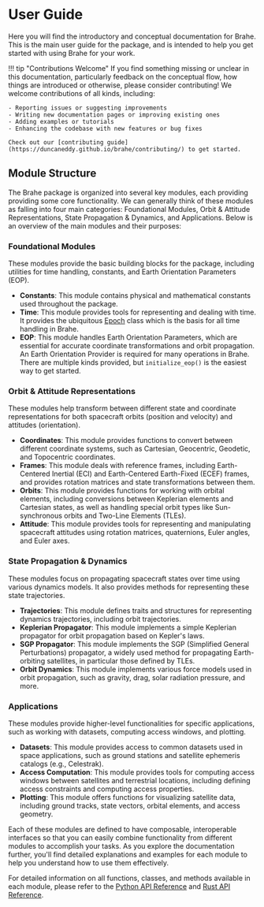 # User Guide

Here you will find the introductory and conceptual documentation for Brahe. This is the main user guide for the package, and is intended to help you get started with using Brahe for your work.

!!! tip "Contributions Welcome"
    If you find something missing or unclear in this documentation, particularly feedback on the conceptual flow, how things are introduced or otherwise, please consider contributing! We welcome contributions of all kinds, including:

    - Reporting issues or suggesting improvements
    - Writing new documentation pages or improving existing ones
    - Adding examples or tutorials
    - Enhancing the codebase with new features or bug fixes

    Check out our [contributing guide](https://duncaneddy.github.io/brahe/contributing/) to get started.

## Module Structure

The Brahe package is organized into several key modules, each providing providing some core functionality. We can generally think of these modules as falling into four main categories: Foundational Modules, Orbit & Attitude Representations, State Propagation & Dynamics, and Applications. Below is an overview of the main modules and their purposes:

### Foundational Modules

These modules provide the basic building blocks for the package, including utilities for time handling, constants, and Earth Orientation Parameters (EOP).

- **Constants**: This module contains physical and mathematical constants used throughout the package.
- **Time**: This module provides tools for representing and dealing with time. It provides the ubiquitous [Epoch](../library_api/time/epoch.md) class which is the basis for all time handling in Brahe.
- **EOP**: This module handles Earth Orientation Parameters, which are essential for accurate coordinate transformations and orbit propagation. An Earth Orientation Provider is required for many operations in Brahe. There are multiple kinds provided, but `initialize_eop()` is the easiest way to get started.

### Orbit & Attitude Representations

These modules help transform between different state and coordinate representations for both spacecraft orbits (position and velocity) and attitudes (orientation).

- **Coordinates**: This module provides functions to convert between different coordinate systems, such as Cartesian, Geocentric, Geodetic, and Topocentric coordinates.
- **Frames**: This module deals with reference frames, including Earth-Centered Inertial (ECI) and Earth-Centered Earth-Fixed (ECEF) frames, and provides rotation matrices and state transformations between them.
- **Orbits**: This module provides functions for working with orbital elements, including conversions between Keplerian elements and Cartesian states, as well as handling special orbit types like Sun-synchronous orbits and Two-Line Elements (TLEs).
- **Attitude**: This module provides tools for representing and manipulating spacecraft attitudes using rotation matrices, quaternions, Euler angles, and Euler axes.

### State Propagation & Dynamics

These modules focus on propagating spacecraft states over time using various dynamics models. It also provides methods for representing these state trajectories.

- **Trajectories**: This module defines traits and structures for representing dynamics trajectories, including orbit trajectories.
- **Keplerian Propagator**: This module implements a simple Keplerian propagator for orbit propagation based on Kepler's laws.
- **SGP Propagator**: This module implements the SGP (Simplified General Perturbations) propagator, a widely used method for propagating Earth-orbiting satellites, in particular those defined by TLEs.
- **Orbit Dynamics**: This module implements various force models used in orbit propagation, such as gravity, drag, solar radiation pressure, and more.

### Applications

These modules provide higher-level functionalities for specific applications, such as working with datasets, computing access windows, and plotting.

- **Datasets**: This module provides access to common datasets used in space applications, such as ground stations and satellite ephemeris catalogs (e.g., Celestrak).
- **Access Computation**: This module provides tools for computing access windows between satellites and terrestrial locations, including defining access constraints and computing access properties.
- **Plotting**: This module offers functions for visualizing satellite data, including ground tracks, state vectors, orbital elements, and access geometry.

Each of these modules are defined to have composable, interoperable interfaces so that you can easily combine functionality from different modules to accomplish your tasks. As you explore the documentation further, you'll find detailed explanations and examples for each module to help you understand how to use them effectively.

For detailed information on all functions, classes, and methods available in each module, please refer to the [Python API Reference](../library_api/index.md) and [Rust API Reference](https://docs.rs/brahe).